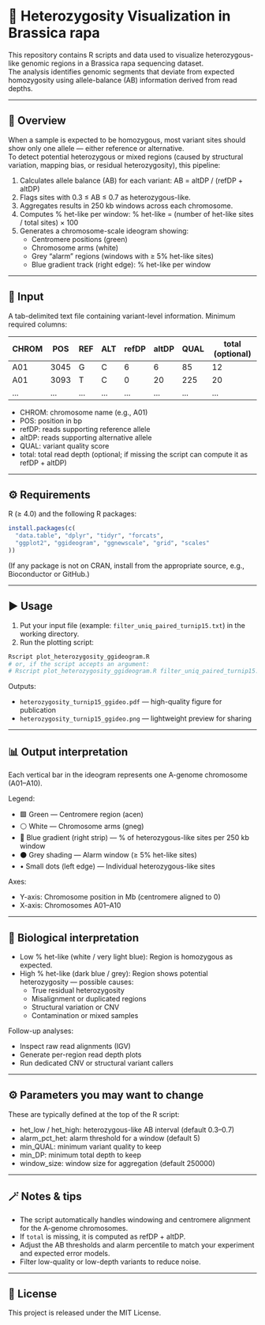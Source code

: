 # 🧬 Heterozygosity Visualization in Brassica rapa

This repository contains R scripts and data used to visualize heterozygous-like genomic regions in a Brassica rapa sequencing dataset.  
The analysis identifies genomic segments that deviate from expected homozygosity using allele-balance (AB) information derived from read depths.

---

## 📂 Overview

When a sample is expected to be homozygous, most variant sites should show only one allele — either reference or alternative.  
To detect potential heterozygous or mixed regions (caused by structural variation, mapping bias, or residual heterozygosity), this pipeline:

1. Calculates allele balance (AB) for each variant:
   AB = altDP / (refDP + altDP)
2. Flags sites with 0.3 ≤ AB ≤ 0.7 as heterozygous-like.
3. Aggregates results in 250 kb windows across each chromosome.
4. Computes % het-like per window:
   % het-like = (number of het-like sites / total sites) × 100
5. Generates a chromosome-scale ideogram showing:
   - Centromere positions (green)
   - Chromosome arms (white)
   - Grey “alarm” regions (windows with ≥ 5% het-like sites)
   - Blue gradient track (right edge): % het-like per window

---

## 🧪 Input

A tab-delimited text file containing variant-level information. Minimum required columns:

| CHROM | POS | REF | ALT | refDP | altDP | QUAL | total (optional) |
|-------|-----|-----|-----|-------|-------|------|------------------|
| A01   | 3045| G   | C   | 6     | 6     | 85   | 12               |
| A01   | 3093| T   | C   | 0     | 20    | 225  | 20               |
| ...   | ... | ... | ... | ...   | ...   | ...  | ...              |

- CHROM: chromosome name (e.g., A01)
- POS: position in bp
- refDP: reads supporting reference allele
- altDP: reads supporting alternative allele
- QUAL: variant quality score
- total: total read depth (optional; if missing the script can compute it as refDP + altDP)

---

## ⚙️ Requirements

R (≥ 4.0) and the following R packages:

```r
install.packages(c(
  "data.table", "dplyr", "tidyr", "forcats",
  "ggplot2", "ggideogram", "ggnewscale", "grid", "scales"
))
```

(If any package is not on CRAN, install from the appropriate source, e.g., Bioconductor or GitHub.)

---

## ▶️ Usage

1. Put your input file (example: `filter_uniq_paired_turnip15.txt`) in the working directory.
2. Run the plotting script:

```bash
Rscript plot_heterozygosity_ggideogram.R
# or, if the script accepts an argument:
# Rscript plot_heterozygosity_ggideogram.R filter_uniq_paired_turnip15.txt
```

Outputs:
- `heterozygosity_turnip15_ggideo.pdf` — high-quality figure for publication
- `heterozygosity_turnip15_ggideo.png` — lightweight preview for sharing

---

## 📊 Output interpretation

Each vertical bar in the ideogram represents one A-genome chromosome (A01–A10).

Legend:
- 🟩 Green — Centromere region (acen)
- ⚪ White — Chromosome arms (gneg)
- 🔵 Blue gradient (right strip) — % of heterozygous-like sites per 250 kb window
- ⚫ Grey shading — Alarm window (≥ 5% het-like sites)
- • Small dots (left edge) — Individual heterozygous-like sites

Axes:
- Y-axis: Chromosome position in Mb (centromere aligned to 0)
- X-axis: Chromosomes A01–A10

---

## 🧠 Biological interpretation

- Low % het-like (white / very light blue): Region is homozygous as expected.
- High % het-like (dark blue / grey): Region shows potential heterozygosity — possible causes:
  - True residual heterozygosity
  - Misalignment or duplicated regions
  - Structural variation or CNV
  - Contamination or mixed samples

Follow-up analyses:
- Inspect raw read alignments (IGV)
- Generate per-region read depth plots
- Run dedicated CNV or structural variant callers

---

## ⚙️ Parameters you may want to change

These are typically defined at the top of the R script:
- het_low / het_high: heterozygous-like AB interval (default 0.3–0.7)
- alarm_pct_het: alarm threshold for a window (default 5)
- min_QUAL: minimum variant quality to keep
- min_DP: minimum total depth to keep
- window_size: window size for aggregation (default 250000)

---

## 🪄 Notes & tips

- The script automatically handles windowing and centromere alignment for the A-genome chromosomes.
- If `total` is missing, it is computed as refDP + altDP.
- Adjust the AB thresholds and alarm percentile to match your experiment and expected error models.
- Filter low-quality or low-depth variants to reduce noise.

---

## 🧰 License

This project is released under the MIT License. 

